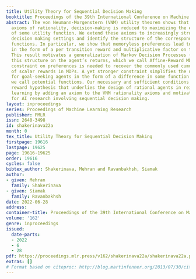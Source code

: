 ```yaml
---
title: Utility Theory for Sequential Decision Making
booktitle: Proceedings of the 39th International Conference on Machine Learning
abstract: The von Neumann-Morgenstern (VNM) utility theorem shows that under certain
  axioms of rationality, decision-making is reduced to maximizing the expectation
  of some utility function. We extend these axioms to increasingly structured sequential
  decision making settings and identify the structure of the corresponding utility
  functions. In particular, we show that memoryless preferences lead to a utility
  in the form of a per transition reward and multiplicative factor on the future return.
  This result motivates a generalization of Markov Decision Processes (MDPs) with
  this structure on the agent’s returns, which we call Affine-Reward MDPs. A stronger
  constraint on preferences is needed to recover the commonly used cumulative sum
  of scalar rewards in MDPs. A yet stronger constraint simplifies the utility function
  for goal-seeking agents in the form of a difference in some function of states that
  we call potential functions. Our necessary and sufficient conditions demystify the
  reward hypothesis that underlies the design of rational agents in reinforcement
  learning by adding an axiom to the VNM rationality axioms and motivates new directions
  for AI research involving sequential decision making.
layout: inproceedings
series: Proceedings of Machine Learning Research
publisher: PMLR
issn: 2640-3498
id: shakerinava22a
month: 0
tex_title: Utility Theory for Sequential Decision Making
firstpage: 19616
lastpage: 19625
page: 19616-19625
order: 19616
cycles: false
bibtex_author: Shakerinava, Mehran and Ravanbakhsh, Siamak
author:
- given: Mehran
  family: Shakerinava
- given: Siamak
  family: Ravanbakhsh
date: 2022-06-28
address:
container-title: Proceedings of the 39th International Conference on Machine Learning
volume: '162'
genre: inproceedings
issued:
  date-parts:
  - 2022
  - 6
  - 28
pdf: https://proceedings.mlr.press/v162/shakerinava22a/shakerinava22a.pdf
extras: []
# Format based on citeproc: http://blog.martinfenner.org/2013/07/30/citeproc-yaml-for-bibliographies/
---
```


